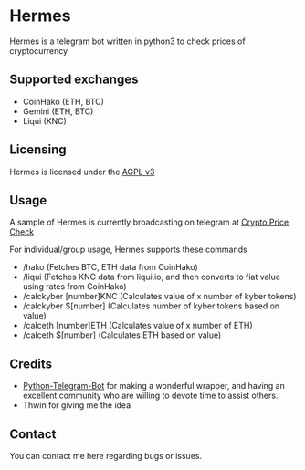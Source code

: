 # Hermes

Hermes is a telegram bot written in python3 to check prices of cryptocurrency

## Supported exchanges
* CoinHako (ETH, BTC)
* Gemini (ETH, BTC)
* Liqui (KNC)

## Licensing
Hermes is licensed under the [AGPL v3](LICENSE)

## Usage
A sample of Hermes is currently broadcasting on telegram at [Crypto Price Check](https://t.me/coinhakoprice)

For individual/group usage, Hermes supports these commands

* /hako (Fetches BTC, ETH data from CoinHako)
* /liqui (Fetches KNC data from liqui.io, and then converts to fiat value using rates from CoinHako)
* /calckyber [number]KNC (Calculates value of x number of kyber tokens)
* /calckyber $[number] (Calculates number of kyber tokens based on value)
* /calceth [number]ETH (Calculates value of x number of ETH)
* /calceth $[number] (Calculates ETH based on value)

## Credits
* [Python-Telegram-Bot](https://github.com/python-telegram-bot/python-telegram-bot) for making a wonderful wrapper, and having an excellent community who are willing to devote time to assist others.
* Thwin for giving me the idea

## Contact
You can contact me here regarding bugs or issues.


